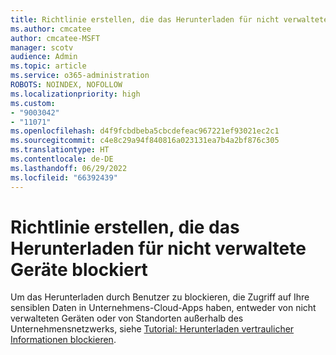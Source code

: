 ```yaml
---
title: Richtlinie erstellen, die das Herunterladen für nicht verwaltete Geräte blockiert
ms.author: cmcatee
author: cmcatee-MSFT
manager: scotv
audience: Admin
ms.topic: article
ms.service: o365-administration
ROBOTS: NOINDEX, NOFOLLOW
ms.localizationpriority: high
ms.custom:
- "9003042"
- "11071"
ms.openlocfilehash: d4f9fcbdbeba5cbcdefeac967221ef93021ec2c1
ms.sourcegitcommit: c4e8c29a94f840816a023131ea7b4a2bf876c305
ms.translationtype: HT
ms.contentlocale: de-DE
ms.lasthandoff: 06/29/2022
ms.locfileid: "66392439"
---
```

# <a name="create-a-block-download-policy-for-unmanaged-devices"></a>Richtlinie erstellen, die das Herunterladen für nicht verwaltete Geräte blockiert

Um das Herunterladen durch Benutzer zu blockieren, die Zugriff auf Ihre sensiblen Daten in Unternehmens-Cloud-Apps haben, entweder von nicht verwalteten Geräten oder von Standorten außerhalb des Unternehmensnetzwerks, siehe [Tutorial: Herunterladen vertraulicher Informationen blockieren](https://docs.microsoft.com/cloud-app-security/use-case-proxy-block-session-aad).
